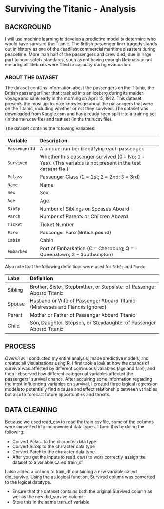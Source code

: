 # Surviving the Titanic - Analysis

## BACKGROUND
I will use machine learning to develop a predictive model to determine who would have survived the Titanic. The British passenger liner tragedy stands out in history as one of the deadliest commercial maritime disasters during peacetime. More than half of the passengers and crew died, due in large part to poor safety standards, such as not having enough lifeboats or not ensuring all lifeboats were filled to capacity during evacuation.

### ABOUT THE DATASET
The dataset contains information about the passengers on the Titanic, the British passenger liner that crashed into an iceberg during its maiden voyage and sank early in the morning on April 15, 1912. This dataset presents the most up-to-date knowledge about the passengers that were on the Titanic, including whether or not they survived. The dataset was downloaded from Kaggle.com and has already been split into a training set (in the train.csv file) and test set (in the train.csv file).

The dataset contains the following variables:

| Variable    | Description                                                           |
| :-----------| :-------------------------------------------------------------------- |
| `PassengerId`    | A unique number identifying each passenger.                          |
| `Survived`  | Whether this passenger survived (0 = No; 1 = Yes). (This variable is not present in the test dataset file.)                     |
| `Pclass`    | Passenger Class (1 = 1st; 2 = 2nd; 3 = 3rd)                           |
| `Name`      | Name                                                                  |
| `Sex`       | Sex                                                                   |
| `Age`       | Age                                                                   |
| `SibSp`     | Number of Siblings or Spouses Aboard                                     |
| `Parch`     | Number of Parents or Children Aboard                                     |
| `Ticket`    | Ticket Number                                                         |
| `Fare`      | Passenger Fare (British pound)                                        |
| `Cabin`     | Cabin                                                                 |
| `Embarked`  | Port of Embarkation (C = Cherbourg; Q = Queenstown; S = Southampton)  |


Also note that the following definitions were used for `SibSp` and `Parch`:

| Label        | Definition                                                                   |
| :----------- | :--------------------------------------------------------------------        |
| Sibling      | Brother, Sister, Stepbrother, or Stepsister of Passenger Aboard Titanic      |
| Spouse       | Husband or Wife of Passenger Aboard Titanic (Mistresses and Fiances Ignored) |
| Parent       | Mother or Father of Passenger Aboard Titanic                                 |
| Child        | Son, Daughter, Stepson, or Stepdaughter of Passenger Aboard Titanic          |

## PROCESS
*Overview*: I conducted my entire analysis, made predictive models, and created all visuaizations using R. I first took a look at how the chance of survival was affected by different continuous variables (age and fare), and then I observed how different categorical variables affected the passengers' survival chance. After acquiring some information regarding the most influencing variables on survival, I created three logical regression models to potentially find a cause and effect relationship between variables, but also to forecast future opportunities and threats.

## DATA CLEANING
Because we used read_csv to read the train.csv file, some of the columns were converted into inconvenient data types. I fixed this by doing the following:
- Convert Pclass to the character data type
- Convert SibSp to the character data type
- Convert Parch to the character data type
- After you get the inputs to read_csv() to work correctly, assign the dataset to a variable called train_df

I also added a column to train_df containing a new variable called did_survive. Using the as.logical function, Survived column was converted to the logical datatype.
- Ensure that the dataset contains both the original Survived column as well as the new did_survive column.
- Store this in the same train_df variable
